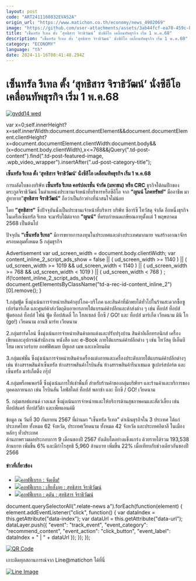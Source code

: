 ```yaml
---
layout: post
code: "ART2411160832EVA52A"
origin_url: "https://www.matichon.co.th/economy/news_4902069"
image: "https://github.com/user-attachments/assets/3ab44fcf-ea70-459c-b870-6b8d976f1787"
title: "เซ็นทรัล รีเทล ตั้ง ‘สุทธิสาร จิราธิวัฒน์’ นั่งซีอีโอ เคลื่อนทัพธุรกิจ เริ่ม 1 พ.ค.68"
description: "เซ็นทรัล รีเทล ตั้ง 'สุทธิสาร จิราธิวัฒน์' นั่งซีอีโอ เคลื่อนทัพธุรกิจ เริ่ม 1 พ.ค.68"
category: "ECONOMY"
language: "th"
date: 2024-11-16T08:41:48.294Z
---
```


# เซ็นทรัล รีเทล ตั้ง ‘สุทธิสาร จิราธิวัฒน์’ นั่งซีอีโอ เคลื่อนทัพธุรกิจ เริ่ม 1 พ.ค.68

[![](https://www.matichon.co.th/wp-content/uploads/2024/11/gvdd14-wed.jpg "gvdd14 wed")](https://www.matichon.co.th/wp-content/uploads/2024/11/gvdd14-wed.jpg)

var x=0;self.innerHeight?x=self.innerWidth:document.documentElement&&document.documentElement.clientHeight?x=document.documentElement.clientWidth:document.body&&(x=document.body.clientWidth),x<=768&&jQuery(".td-post-content").find(".td-post-featured-image, .wpb\_video\_wrapper").insertAfter(".ud-post-category-title");

**เซ็นทรัล รีเทล ตั้ง ‘สุทธิสาร จิราธิวัฒน์’ นั่งซีอีโอ เคลื่อนทัพธุรกิจ เริ่ม 1 พ.ค.68**

การผลัดใบของบริษัท **เซ็นทรัล รีเทล คอร์ปอเรชั่น จำกัด (มหาชน) หรือ CRC** ธุรกิจใต้ลมปีกของตระกูลจิราธิวัฒน์ ในตำแหน่งประธานเจ้าหน้าที่บริหารหรือซีอีโอ จาก **”ญนน์ โภคทรัพย์”** มืออาชีพ มาสู่ทายาท”**สุทธิสาร จิราธิวัฒน์”** ถือว่าเป็นก้าวย่างที่น่าสนใจไม่น้อย

โดย **”สุทธิสาร”** ซึ่งปัจจุบันนั่งเป็นประธานเจ้าหน้าที่บริหาร บริษัท ซีอาร์ซี ไทวัสดุ จำกัด อีกหนึ่งธุรกิจในเครือเซ็นทรัล รีเทล จะมารับไม้ต่อจาก **”ญนน์”** ที่ครบกำหนดเกษียณอายุตั้งแต่ 1 พฤษภาคม 2568 เป็นต้นไป

ปัจจุบัน **”เซ็นทรัล รีเทล”** มีการขยายการลงทุนในประเทศและต่างประเทศมากมาย จนสร้างอาณาจักรครอบคลุมทั้งหมด 5 กลุ่มธุรกิจ

Advertisement var ud\_screen\_width = document.body.clientWidth; var content\_inline\_2\_script\_ads\_show = false || ( ud\_screen\_width >= 1140 ) || ( ud\_screen\_width >= 1019 && ud\_screen\_width < 1140 ) || ( ud\_screen\_width >= 768 && ud\_screen\_width < 1019 ) || ( ud\_screen\_width < 768 ) ; if(!content\_inline\_2\_script\_ads\_show){ document.getElementsByClassName("td-a-rec-id-content\_inline\_2")\[0\].remove(); }

1.กลุ่มฟู้ด ซึ่งมุ่งเน้นการจำหน่ายสินค้าอุปโภค-บริโภค และสินค้าที่มักพบได้ทั่วไปในร้านสะดวกซื้อซูเปอร์มาร์เก็ต และศูนย์ค้าส่งวัตถุดิบอาหารภายใต้แบรนด์ค้าปลีกและค้าส่งต่าง ๆ เช่น ท็อปส์ ท็อปส์ ฟู้ดฮอลล์ ท็อปส์ ไฟน์ ฟู้ด ท็อปส์เดลี่ โก โฮลเซลล์ บิ๊กซี / GO! และ ท็อปส์ มาร์เก็ต เวียดนาม มินิ โก (go!) เวียดนาม ลานชี มาร์ท เวียดนาม

2.กลุ่มฮาร์ดไลน์ ซึ่งมุ่งเน้นการจำหน่ายสินค้าตกแต่งและปรับปรุงบ้าน สินค้าอิเล็กทรอนิกส์ เครื่องเขียนและอุปกรณ์สำนักงาน หนังสือ และ e-Book ภายใต้แบรนด์ค้าปลีกต่าง ๆ เช่น ไทวัสดุ บีเอ็นบี โฮม เพาเวอร์บาย ออฟฟิศเมท บีทูเอส เมพ และเหงียนคิม

3.กลุ่มแฟชั่น ซึ่งมุ่งเน้นการจำหน่ายสินค้าเครื่องแต่งกายและเครื่องประดับภายใต้แบรนด์ค้าปลีกต่างๆ เช่น ห้างสรรพสินค้าเซ็นทรัล ห้างสรรพสินค้าโรบินสัน ห้างสรรพสินค้ารีนาเชนเต ซูเปอร์สปอร์ต และ เซ็นทรัล มาร์เก็ตติ้ง กรุ๊ป

4.กลุ่มพร็อพเพอร์ตี้ ซึ่งมุ่งเน้นการให้เช่าพื้นที่ สำหรับร้านค้าของกลุ่มบริษัทฯ และร้านค้าและบริการของบุคคลภายนอก เช่น โรบินสัน ไลฟ์สไตล์ ท็อปส์ พลาซ่า และ บิ๊กซี / GO! เวียดนาม

5\. กลุ่มเฮลธ์แอนด์ เวลเนส ซึ่งมุ่งเน้นการจำหน่ายและให้บริการด้านสุขภาพคนและสัตว์เลี้ยง เช่น ท็อปส์แคร์ ท็อปส์วีต้า และเพ็ทแอนด์มี

ข้อมูล ณ วันที่ 30 กันยายน 2567 ที่ผ่านมา “เซ็นทรัล รีเทล” ดำเนินธุรกิจใน 3 ประเทศ ได้แก่ ประเทศไทย ทั้งหมด 62 จังหวัด, ประเทศเวียดนาม ทั้งหมด 42 จังหวัด และประเทศอิตาลี ในเมืองหลักๆ ทั่วประเทศ  
ด้านภาพรวมผลประกอบการ 9 เดือนของปี 2567 ยังเติบโตอย่างแข็งแกร่ง ด้วยรายได้รวม 193,538 ล้านบาท เพิ่มขึ้น 6% และมีกำไรสุทธิ 5,960 ล้านบาท เพิ่มขึ้น 22% เมื่อเทียบกับช่วงเดียวกันของปี 2566

#### ข่าวที่เกี่ยวข้อง

*   [![](https://www.matichon.co.th/wp-content/uploads/2024/05/Online-BAKE.jpg)คอฟฟี่เบรก : จัดเต็ม!](https://www.matichon.co.th/economy/news_4567573)
*   [![](https://www.matichon.co.th/wp-content/uploads/2022/07/เบรก-29.jpg)คอฟฟี่เบรก : เสี่ยสั่งลุย : สุทธิสาร จิราธิวัฒน์](https://www.matichon.co.th/economy/news_3476307) 
*   [![](https://www.matichon.co.th/wp-content/uploads/2022/04/เบรกออน.jpg)คอฟฟี่เบรก : ดุดัน : สุทธิสาร จิราธิวัฒน์](https://www.matichon.co.th/economy/news_3301414) 

document.querySelectorAll(".relate-news a").forEach(function(element) { element.addEventListener("click", function() { var dataIndex = this.getAttribute("data-index"); var dataUrl = this.getAttribute("data-url"); dataLayer.push({ "event": "track\_event", "event\_category": "recommend\_content", "event\_action": "click\_button", "event\_label": dataIndex + " | " + dataUrl }); }); });

[![QR Code](https://www.matichon.co.th/wp-content/uploads/2023/07/wob1371z.jpg)](https://lin.ee/ht0nDxX)

เกาะติดทุกสถานการณ์จาก Line@matichon ได้ที่นี่

[![Line Image](https://www.matichon.co.th/wp-content/uploads/2023/07/th.png)](https://lin.ee/ht0nDxX)